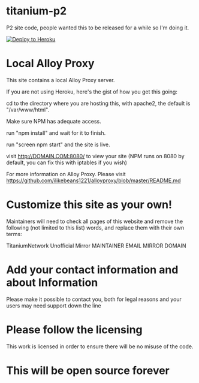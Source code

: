 # titanium-p2
P2 site code, people wanted this to be released for a while so I'm doing it.

[![Deploy to Heroku](https://www.herokucdn.com/deploy/button.svg)](https://heroku.com/deploy?template=https://github.com/ilikebeans1221/titanium-p2)

# Local Alloy Proxy

This site contains a local Alloy Proxy server.

If you are not using Heroku, here's the gist of how you get this going:

cd to the directory where you are hosting this, with apache2, the default is "/var/www/html".

Make sure NPM has adequate access.

run "npm install" and wait for it to finish.

run "screen npm start" and the site is live.

visit http://DOMAIN.COM:8080/ to view your site (NPM runs on 8080 by default, you can fix this with iptables if you wish)

For more information on Alloy Proxy. Please visit https://github.com/ilikebeans1221/alloyproxy/blob/master/README.md

# Customize this site as your own!
Maintainers will need to check all pages of this website and remove the following (not limited to this list) words, and replace them with their own terms:

TitaniumNetwork Unofficial Mirror
MAINTAINER EMAIL
MIRROR DOMAIN

# Add your contact information and about Information
Please make it possible to contact you, both for legal reasons and your users may need support down the line

# Please follow the licensing
This work is licensed in order to ensure there will be no misuse of the code.

# This will be open source forever
